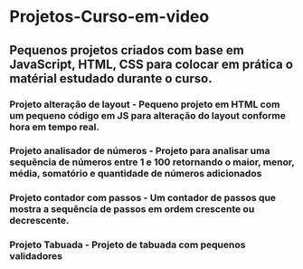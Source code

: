 # Projetos-Curso-em-video

## Pequenos projetos criados com base em JavaScript, HTML, CSS para colocar em prática o matérial estudado durante o curso.

### Projeto alteração de layout - Pequeno projeto em HTML com um pequeno código em JS para alteração do layout conforme hora em tempo real.
### Projeto analisador de números - Projeto para analisar uma sequência de números entre 1 e 100 retornando o maior, menor, média, somatório e quantidade de números adicionados
### Projeto contador com passos - Um contador de passos que mostra a sequência de passos em ordem crescente ou decrescente.
### Projeto Tabuada - Projeto de tabuada com pequenos validadores

